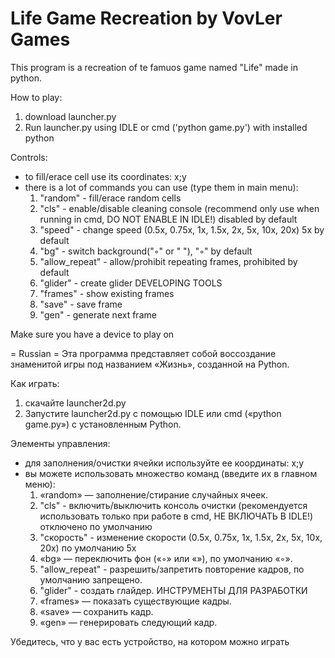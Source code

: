 # Life Game Recreation by VovLer Games
This program is a recreation of te famuos game named "Life" made in python.

How to play:
1. download launcher.py
2. Run launcher.py using IDLE or cmd ('python game.py') with installed python

Controls:
- to fill/erace cell use its coordinates: x;y
- there is a lot of commands you can use (type them in main menu):
  1. "random" - fill/erace random cells
  2. "cls" - enable/disable cleaning console (recommend only use when running in cmd, DO NOT ENABLE IN IDLE!) disabled by default
  3. "speed" - change speed (0.5x, 0.75x, 1x, 1.5x, 2x, 5x, 10x, 20x)  5x by default
  4. "bg" - switch background("◦" or " "), "◦" by default
  5. "allow_repeat" - allow/prohibit repeating frames, prohibited by default
  6. "glider" - create glider
     DEVELOPING TOOLS
  8. "frames" - show existing frames
  9. "save" - save frame
  10. "gen" - generate next frame

Make sure you have a device to play on

= Russian =
Эта программа представляет собой воссоздание знаменитой игры под названием «Жизнь», созданной на Python.

Как играть:
1. скачайте launcher2d.py
2. Запустите launcher2d.py с помощью IDLE или cmd («python game.py») с установленным Python.

Элементы управления:
- для заполнения/очистки ячейки используйте ее координаты: x;y
- вы можете использовать множество команд (введите их в главном меню):
   1. «random» — заполнение/стирание случайных ячеек.
   2. "cls" - включить/выключить консоль очистки (рекомендуется использовать только при работе в cmd, НЕ ВКЛЮЧАТЬ В IDLE!) отключено по умолчанию
   3. "скорость" - изменение скорости (0.5x, 0.75x, 1x, 1.5x, 2x, 5x, 10x, 20x) по умолчанию 5x
   4. «bg» — переключить фон («◦» или «»), по умолчанию «◦».
   5. "allow_repeat" - разрешить/запретить повторение кадров, по умолчанию запрещено.
   6. "glider" - создать глайдер.
      ИНСТРУМЕНТЫ ДЛЯ РАЗРАБОТКИ
   6. «frames» — показать существующие кадры.
   7. «save» — сохранить кадр.
   8. «gen» — генерировать следующий кадр.

Убедитесь, что у вас есть устройство, на котором можно играть
